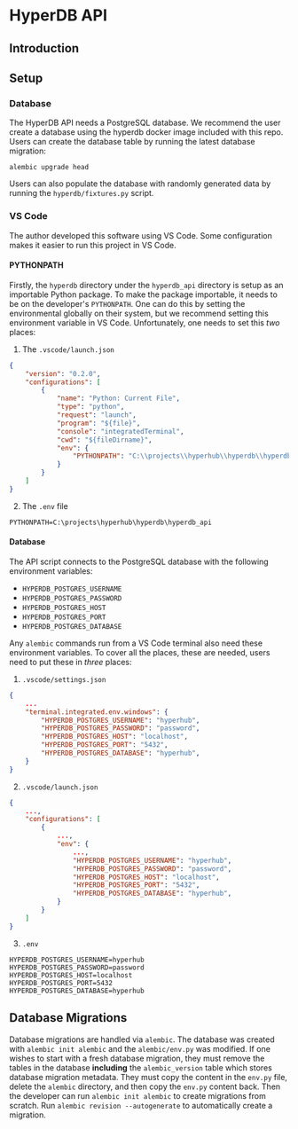 HyperDB API
===========

Introduction
------------

Setup
-----

### Database
The HyperDB API needs a PostgreSQL database. We recommend the user create a database using the hyperdb docker image 
included with this repo. Users can create the database table by running the latest database migration:

```
alembic upgrade head 
```

Users can also populate the database with randomly generated data by running the `hyperdb/fixtures.py` script.

### VS Code

The author developed this software using VS Code. Some configuration makes it easier to run this project in VS Code. 

#### PYTHONPATH
Firstly, the `hyperdb` directory under the `hyperdb_api` directory is setup as an importable Python package. To make the 
package importable, it needs to be on the developer's `PYTHONPATH`. One can do this by setting the environmental 
globally on their system, but we recommend setting this environment variable in VS Code. Unfortunately, one needs to set 
this *two* places:

1. The `.vscode/launch.json`

```json
{
    "version": "0.2.0",
    "configurations": [
        {
            "name": "Python: Current File",
            "type": "python",
            "request": "launch",
            "program": "${file}",
            "console": "integratedTerminal",
            "cwd": "${fileDirname}",
            "env": {
                "PYTHONPATH": "C:\\projects\\hyperhub\\hyperdb\\hyperdb_api"
            }
        }
    ]
}
```

2. The `.env` file

```
PYTHONPATH=C:\projects\hyperhub\hyperdb\hyperdb_api
```

#### Database
The API script connects to the PostgreSQL database with the following environment variables:
 * `HYPERDB_POSTGRES_USERNAME`
 * `HYPERDB_POSTGRES_PASSWORD`
 * `HYPERDB_POSTGRES_HOST`
 * `HYPERDB_POSTGRES_PORT`
 * `HYPERDB_POSTGRES_DATABASE`

Any `alembic` commands run from a VS Code terminal also need these environment variables. To cover all the places, these are needed, users need to put these in *three* places:

1. `.vscode/settings.json`

```json
{
    ...
    "terminal.integrated.env.windows": {
        "HYPERDB_POSTGRES_USERNAME": "hyperhub", 
        "HYPERDB_POSTGRES_PASSWORD": "password",
        "HYPERDB_POSTGRES_HOST": "localhost",
        "HYPERDB_POSTGRES_PORT": "5432",
        "HYPERDB_POSTGRES_DATABASE": "hyperhub",
    }
}
```

2. `.vscode/launch.json`

```json
{
    ...,
    "configurations": [
        {
            ...,
            "env": {
                ...,
                "HYPERDB_POSTGRES_USERNAME": "hyperhub", 
                "HYPERDB_POSTGRES_PASSWORD": "password",
                "HYPERDB_POSTGRES_HOST": "localhost",
                "HYPERDB_POSTGRES_PORT": "5432",
                "HYPERDB_POSTGRES_DATABASE": "hyperhub",
            }
        }
    ]
}
```

3. `.env`

```
HYPERDB_POSTGRES_USERNAME=hyperhub
HYPERDB_POSTGRES_PASSWORD=password
HYPERDB_POSTGRES_HOST=localhost
HYPERDB_POSTGRES_PORT=5432
HYPERDB_POSTGRES_DATABASE=hyperhub
```

Database Migrations
-------------------

Database migrations are handled via `alembic`. The database was created with `alembic init alembic` and the 
`alembic/env.py` was modified. If one wishes to start with a fresh database migration, they must remove the tables in 
the database **including** the `alembic_version` table which stores database migration metadata. They must copy the 
content in the `env.py` file, delete the `alembic` directory, and then copy the `env.py` content back. Then the 
developer can run `alembic init alembic` to create migrations from scratch. Run `alembic revision --autogenerate` to 
automatically create a migration.
